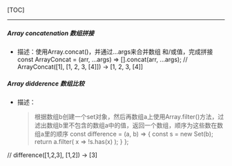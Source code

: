 [TOC]
****
##### Array concatenation 数组拼接 
- 描述：使用Array.concat()，并通过…args来合并数组 和/或值，完成拼接
        const ArrayConcat = (arr, ...args) => [].concat(arr, ...args);
        // ArrayConcat([1], [1, 2, 3, [4]]) -> [1, 2, 3, [4]]

##### Array didderence 数组比较 
- 描述： 
    > 根据数组b创建一个set对象，然后再数组a上使用Array.filter()方法，过滤出数组b里不包含的数组a中的值，返回一个数组，顺序为这些数在数组a里的顺序
        const difference = (a, b) => { const s = new Set(b); return a.filter( x => !s.has(x) ); } };

// difference([1,2,3], [1,2]) -> [3]